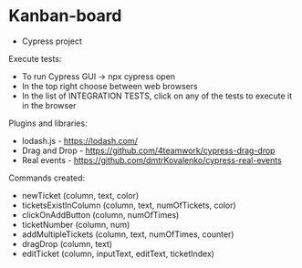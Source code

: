 # Kanban-board
- Cypress project

Execute tests:
- To run Cypress GUI -> npx cypress open
- In the top right choose between web browsers
- In the list of INTEGRATION TESTS, click on any of the tests to execute it in the browser

Plugins and libraries:
- lodash.js - https://lodash.com/
- Drag and Drop - https://github.com/4teamwork/cypress-drag-drop
- Real events - https://github.com/dmtrKovalenko/cypress-real-events

Commands created:
- newTicket (column, text, color)
- ticketsExistInColumn (column, text, numOfTickets, color)
- clickOnAddButton (column, numOfTimes)
- ticketNumber (column, num)
- addMultipleTickets (column, text, numOfTimes, counter)
- dragDrop (column, text)
- editTicket (column, inputText, editText, ticketIndex)